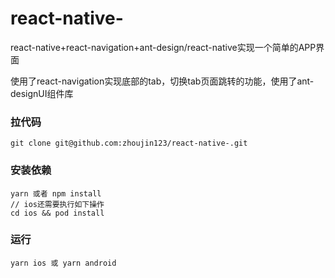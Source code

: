 # react-native-
react-native+react-navigation+ant-design/react-native实现一个简单的APP界面

使用了react-navigation实现底部的tab，切换tab页面跳转的功能，使用了ant-designUI组件库

### 拉代码
```
git clone git@github.com:zhoujin123/react-native-.git
```
### 安装依赖
```
yarn 或者 npm install
// ios还需要执行如下操作
cd ios && pod install
```
### 运行
```
yarn ios 或 yarn android
```
